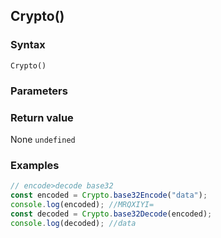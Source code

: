 ## Crypto()

### Syntax
```
Crypto()
```

### Parameters
<dl>
</dl>

### Return value

<dl>
    <dt>None <code>undefined</code></dt>
</dl>

### Examples
```js
// encode>decode base32const encoded = Crypto.base32Encode("data");console.log(encoded); //MRQXIYI=const decoded = Crypto.base32Decode(encoded);console.log(decoded); //data
```



